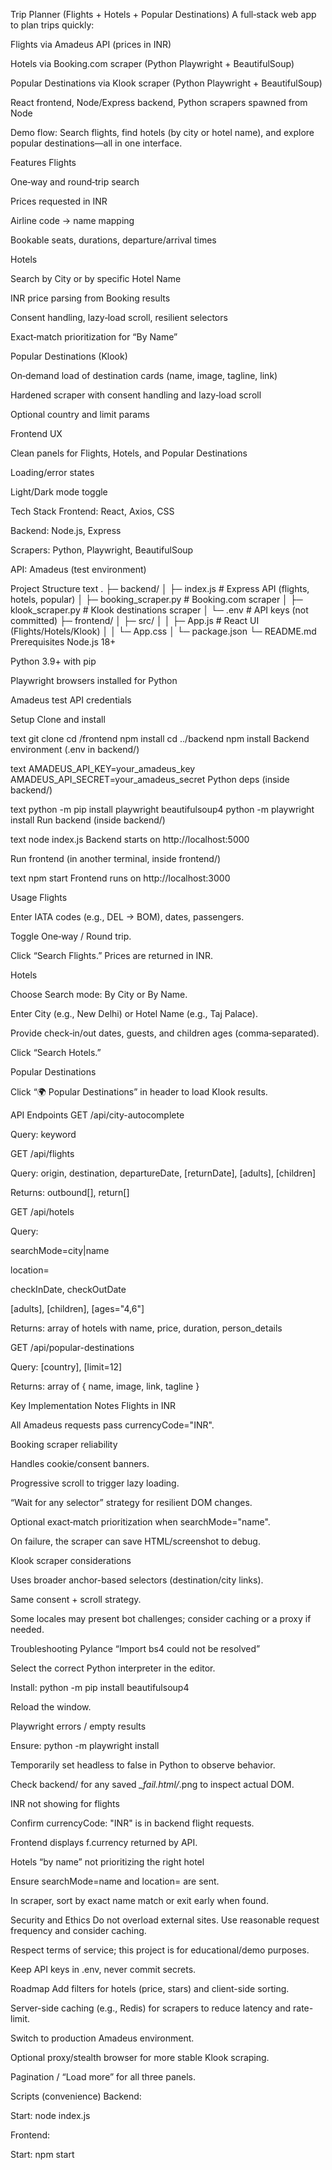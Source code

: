 Trip Planner (Flights + Hotels + Popular Destinations)
A full‑stack web app to plan trips quickly:

Flights via Amadeus API (prices in INR)

Hotels via Booking.com scraper (Python Playwright + BeautifulSoup)

Popular Destinations via Klook scraper (Python Playwright + BeautifulSoup)

React frontend, Node/Express backend, Python scrapers spawned from Node

Demo flow: Search flights, find hotels (by city or hotel name), and explore popular destinations—all in one interface.

Features
Flights

One‑way and round‑trip search

Prices requested in INR

Airline code → name mapping

Bookable seats, durations, departure/arrival times

Hotels

Search by City or by specific Hotel Name

INR price parsing from Booking results

Consent handling, lazy‑load scroll, resilient selectors

Exact‑match prioritization for “By Name”

Popular Destinations (Klook)

On‑demand load of destination cards (name, image, tagline, link)

Hardened scraper with consent handling and lazy‑load scroll

Optional country and limit params

Frontend UX

Clean panels for Flights, Hotels, and Popular Destinations

Loading/error states

Light/Dark mode toggle

Tech Stack
Frontend: React, Axios, CSS

Backend: Node.js, Express

Scrapers: Python, Playwright, BeautifulSoup

API: Amadeus (test environment)

Project Structure
text
.
├─ backend/
│  ├─ index.js                 # Express API (flights, hotels, popular)
│  ├─ booking_scraper.py       # Booking.com scraper
│  ├─ klook_scraper.py         # Klook destinations scraper
│  └─ .env                     # API keys (not committed)
├─ frontend/
│  ├─ src/
│  │  ├─ App.js                # React UI (Flights/Hotels/Klook)
│  │  └─ App.css
│  └─ package.json
└─ README.md
Prerequisites
Node.js 18+

Python 3.9+ with pip

Playwright browsers installed for Python

Amadeus test API credentials

Setup
Clone and install

text
git clone <your-repo-url>
cd <repo>/frontend
npm install
cd ../backend
npm install
Backend environment (.env in backend/)

text
AMADEUS_API_KEY=your_amadeus_key
AMADEUS_API_SECRET=your_amadeus_secret
Python deps (inside backend/)

text
python -m pip install playwright beautifulsoup4
python -m playwright install
Run backend (inside backend/)

text
node index.js
Backend starts on http://localhost:5000

Run frontend (in another terminal, inside frontend/)

text
npm start
Frontend runs on http://localhost:3000

Usage
Flights

Enter IATA codes (e.g., DEL → BOM), dates, passengers.

Toggle One‑way / Round trip.

Click “Search Flights.” Prices are returned in INR.

Hotels

Choose Search mode: By City or By Name.

Enter City (e.g., New Delhi) or Hotel Name (e.g., Taj Palace).

Provide check‑in/out dates, guests, and children ages (comma‑separated).

Click “Search Hotels.”

Popular Destinations

Click “🌍 Popular Destinations” in header to load Klook results.

API Endpoints
GET /api/city-autocomplete

Query: keyword

GET /api/flights

Query: origin, destination, departureDate, [returnDate], [adults], [children]

Returns: outbound[], return[]

GET /api/hotels

Query:

searchMode=city|name

location=<city or hotel name>

checkInDate, checkOutDate

[adults], [children], [ages="4,6"]

Returns: array of hotels with name, price, duration, person_details

GET /api/popular-destinations

Query: [country], [limit=12]

Returns: array of { name, image, link, tagline }

Key Implementation Notes
Flights in INR

All Amadeus requests pass currencyCode="INR".

Booking scraper reliability

Handles cookie/consent banners.

Progressive scroll to trigger lazy loading.

“Wait for any selector” strategy for resilient DOM changes.

Optional exact‑match prioritization when searchMode="name".

On failure, the scraper can save HTML/screenshot to debug.

Klook scraper considerations

Uses broader anchor-based selectors (destination/city links).

Same consent + scroll strategy.

Some locales may present bot challenges; consider caching or a proxy if needed.

Troubleshooting
Pylance “Import bs4 could not be resolved”

Select the correct Python interpreter in the editor.

Install: python -m pip install beautifulsoup4

Reload the window.

Playwright errors / empty results

Ensure: python -m playwright install

Temporarily set headless to false in Python to observe behavior.

Check backend/ for any saved *_fail.html/*.png to inspect actual DOM.

INR not showing for flights

Confirm currencyCode: "INR" is in backend flight requests.

Frontend displays f.currency returned by API.

Hotels “by name” not prioritizing the right hotel

Ensure searchMode=name and location=<Hotel Name> are sent.

In scraper, sort by exact name match or exit early when found.

Security and Ethics
Do not overload external sites. Use reasonable request frequency and consider caching.

Respect terms of service; this project is for educational/demo purposes.

Keep API keys in .env, never commit secrets.

Roadmap
Add filters for hotels (price, stars) and client-side sorting.

Server-side caching (e.g., Redis) for scrapers to reduce latency and rate-limit.

Switch to production Amadeus environment.

Optional proxy/stealth browser for more stable Klook scraping.

Pagination / “Load more” for all three panels.

Scripts (convenience)
Backend:

Start: node index.js

Frontend:

Start: npm start


